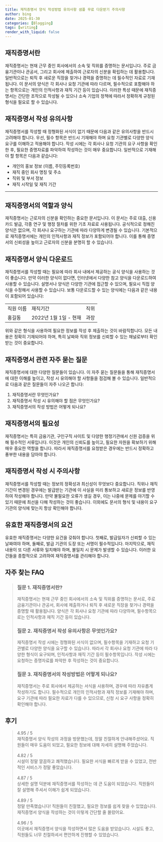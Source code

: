 ```yaml
---
title: 재직증명서 양식 작성방법 유의사항 샘플 무료 다운받기 주의사항
author: bing
date: 2025-01-30
categories: [Blogging]
tags: [writing]
render_with_liquid: false
---
```



<h2 id='재직증명서란'>재직증명서란</h2>

<p>재직증명서는 현재 근무 중인 회사에서의 소속 및 직위를 증명하는 문서입니다. 주로 금융기관이나 관공서, 그리고 회사에 제출하여 근로자의 신분을 확립하는 데 활용합니다. 일반적으로는 퇴직 후 새로운 직장을 찾거나 경력을 증명하는 데 필수적인 자료로 기재됩니다. 이 문서의 양식은 각 회사나 요청 기관에 따라 다르며, 필수적으로 포함해야 하는 항목으로는 개인의 인적사항과 재직 기간 등이 있습니다. 이러한 특성 때문에 재직증명서는 간단한 조작으로 작성될 수 있으나 소속 기업의 정책에 따라서 정확하게 규정된 형식을 필요로 할 수 있습니다.</p>

<h2 id='재직증명서 작성 유의사항'>재직증명서 작성 유의사항</h2>

<p>재직증명서를 작성할 때 정형화된 서식이 없기 때문에 다음과 같은 유의사항을 반드시 고려해야 합니다. 우선, 필수 항목은 반드시 기재해야 하며 요청 기관별로 다양한 양식 요구를 이해하고 적용해야 합니다. 작성 시에는 각 회사나 요청 기관의 요구 사항을 확인한 후, 필요한 증명자료를 파악하여 작성하는 것이 매우 중요합니다. 일반적으로 기재해야 할 항목은 다음과 같습니다:</p>

<ul>
    <li>개인의 홍보 정보 (이름, 주민등록번호)</li>
    <li>재직 중인 회사 명칭 및 주소</li>
    <li>직위 및 부서 정보</li>
    <li>재직 시작일 및 재직 기간</li>
</ul>

<hr />

<h2 id='재직증명서의 역할과 양식'>재직증명서의 역할과 양식</h2>

<p>재직증명서는 근로자의 신분을 확인하는 중요한 문서입니다. 이 문서는 주로 대출, 신용카드 발급, 각종 연구 및 행정 절차를 위한 기초 자료로 사용됩니다. 공식적으로 정해진 양식은 없으며, 각 회사나 요구하는 기관에 따라 다양하게 변경될 수 있습니다. 기본적으로 재직증명서에는 개인의 인적사항과 재직 정보가 포함되어야 합니다. 이를 통해 증명서의 신뢰성을 높이고 근로자의 신분을 분명히 할 수 있습니다.</p>

<h2 id='재직증명서 양식 다운로드'>재직증명서 양식 다운로드</h2>

<p>재직증명서를 작성할 때는 필요에 따라 회사 내에서 제공하는 공식 양식을 사용하는 것이 좋습니다. 만약 이러한 양식이 없다면, 인터넷에서 다양한 참고 양식을 다운로드하여 사용할 수 있습니다. 설명서나 양식은 다양한 기관에 접근할 수 있으며, 필요시 직접 양식을 수정해서 사용할 수 있습니다. 보통 다운로드할 수 있는 양식에는 다음과 같은 내용이 포함되어 있습니다:</p>

<table>
    <tr>
        <td>직원 이름</td>
        <td>재직기간</td>
        <td>직위</td>
    </tr>
    <tr>
        <td>홍길동</td>
        <td>2022년 1월 1일 - 현재</td>
        <td>과장</td>
    </tr>
</table>

<p>위와 같은 형식을 사용하여 필요한 정보를 작성 후 제출하는 것이 바람직합니다. 모든 내용은 정확히 기재되어야 하며, 특히 날짜와 직위 정보를 신뢰할 수 있는 채널로부터 확인받는 것이 중요합니다.</p>

<h2 id='재직증명서 관련 자주 묻는 질문'>재직증명서 관련 자주 묻는 질문</h2>

<p>재직증명서에 대한 다양한 질문들이 있습니다. 이 자주 묻는 질문들을 통해 재직증명서에 대한 이해를 높이고, 작성 시 유의해야 할 사항들을 점검해 볼 수 있습니다. 일반적으로 다음과 같은 질문들이 자주 나오곤 합니다:</p>

<ol>
    <li>재직증명서란 무엇인가요?</li>
    <li>재직증명서 작성 시 유의해야 할 점은 무엇인가요?</li>
    <li>재직증명서의 작성 방법은 어떻게 되나요?</li>
</ol>

<h2 id='재직증명서의 필요성'>재직증명서의 필요성</h2>

<p>재직증명서는 특히 금융기관, 구인구직 사이트 및 다양한 행정기관에서 신원 검증을 위해 필수적인 서류입니다. 이것은 개인의 신뢰도를 높이고, 필요한 자원을 확보하기 위해 매우 중요한 역할을 합니다. 따라서 재직증명서를 요청받은 경우에는 반드시 정확하고 풍부한 내용을 담아야 합니다.</p>

<h2 id='재직증명서 작성 시 주의사항'>재직증명서 작성 시 주의사항</h2>

<p>재직증명서를 작성할 때는 정보의 정확성과 최신성이 무엇보다 중요합니다. 직위나 재직 기간이 변경된 경우에는 발급받는 기관에 이 사실을 미리 통보하고 새로운 정보를 반영하여 작성해야 합니다. 만약 불필요한 오류가 생길 경우, 이는 나중에 문제를 야기할 수 있기 때문에 최선을 다해 작성하는 것이 좋습니다. 이외에도 문서의 형식 및 내용이 요구 기관의 양식에 맞는지 항상 확인해야 합니다.</p>

<h2 id='유효한 재직증명서의 요건'>유효한 재직증명서의 요건</h2>

<p>유효한 재직증명서는 다양한 요건을 갖춰야 합니다. 첫째로, 발급일자가 신뢰할 수 있는 날짜여야 하며, 둘째로, 발급 기관의 도장 또는 서명이 필수적입니다. 마지막으로, 재직 내용이 또 다른 서류와 일치해야 하며, 불일치 시 문제가 발생할 수 있습니다. 이러한 요건들을 종합적으로 고려하여 재직증명서를 관리해야 합니다.</p>


<h2 id='자주_찾는_FAQ'>자주 찾는 FAQ</h2>
<div itemscope="" itemtype="https://schema.org/FAQPage"> 
<blockquote> 
<div itemscope="" itemprop="mainEntity" itemtype="https://schema.org/Question"> 
<h3 itemprop="name">질문 1. 재직증명서란? </h3> 
<div itemscope="" itemprop="acceptedAnswer" itemtype="https://schema.org/Answer"> 
<span itemprop="text"> 
<p>재직증명서는 현재 근무 중인 회사에서의 소속 및 직위를 증명하는 문서로, 주로 금융기관이나 관공서, 회사에 제출하거나 퇴직 후 새로운 직장을 찾거나 경력을 증명할 때 활용됩니다. 양식은 각 회사나 요청 기관에 따라 다양하며, 필수항목으로는 인적사항과 재직 기간 등이 있습니다.</p> 
</span> 
</div> 
</div> 

<div itemscope="" itemprop="mainEntity" itemtype="https://schema.org/Question"> 
<h3 itemprop="name">질문 2. 재직증명서 작성 유의사항은 무엇인가요? </h3> 
<div itemscope="" itemprop="acceptedAnswer" itemtype="https://schema.org/Answer"> 
<span itemprop="text"> 
<p>재직증명서 작성 시에는 정형화된 서식이 없으며, 필수항목을 기재하고 요청 기관별로 다양한 양식을 요구할 수 있습니다. 따라서 각 회사나 요청 기관에 따라 다양한 형식이 요구되며, 인적사항과 재직 기간 등이 필수항목입니다. 작성 시에는 요청하는 증명자료를 파악한 후 작성하는 것이 중요합니다.</p> 
</span> 
</div> 
</div> 

<div itemscope="" itemprop="mainEntity" itemtype="https://schema.org/Question"> 
<h3 itemprop="name">질문 3. 재직증명서의 작성방법은 어떻게 되나요? </h3> 
<div itemscope="" itemprop="acceptedAnswer" itemtype="https://schema.org/Answer"> 
<span itemprop="text"> 
<p>재직증명서는 주로 회사에서 제공하는 서식을 사용하며, 경우에 따라 자유롭게 작성하기도 합니다. 필수적으로 개인의 인적사항과 재직 정보를 기재해야 하며, 요구 기관에 따라 필요한 자료가 다를 수 있으므로, 신청 시 요구 사항을 정확히 확인해야 합니다.</p> 
</span> 
</div> 
</div> 
</blockquote> 
</div>
<h2 id='후기'>후기</h2>
<div itemscope itemtype="https://schema.org/Product">
  <blockquote>
  <div itemprop="review" itemscope itemtype="https://schema.org/Review">
      <div itemprop="reviewRating" itemscope itemtype="https://schema.org/Rating"> <span itemprop="ratingValue">4.95</span> / <span itemprop="bestRating">5</span> </div>
      <span itemprop="reviewBody">재직증명서 양식 작성의 과정을 방문했는데, 정말 친절하게 안내해주셨어요. 직원들이 매우 도움이 되었고, 필요한 정보에 대해 자세히 설명해 주었습니다.</span>
  </div>
  <br>
  <div itemprop="review" itemscope itemtype="https://schema.org/Review">
      <div itemprop="reviewRating" itemscope itemtype="https://schema.org/Rating"> <span itemprop="ratingValue">4.82</span> / <span itemprop="bestRating">5</span> </div>
      <span itemprop="reviewBody">시설이 정말 깔끔하고 쾌적했습니다. 필요한 서식을 빠르게 받을 수 있었고, 전반적인 서비스가 정말 좋았습니다.</span>
  </div>
  <br>
  <div itemprop="review" itemscope itemtype="https://schema.org/Review">
      <div itemprop="reviewRating" itemscope itemtype="https://schema.org/Rating"> <span itemprop="ratingValue">4.87</span> / <span itemprop="bestRating">5</span> </div>
      <span itemprop="reviewBody">상세한 설명 덕분에 재직증명서를 작성하는 데 큰 도움이 되었습니다. 직원들이 잘 설명해 주셔서 이해가 쉽게 되었습니다.</span>
  </div>
  <br>
  <div itemprop="review" itemscope itemtype="https://schema.org/Review">
      <div itemprop="reviewRating" itemscope itemtype="https://schema.org/Rating"> <span itemprop="ratingValue">4.89</span> / <span itemprop="bestRating">5</span> </div>
      <span itemprop="reviewBody">정말 만족했습니다! 직원들이 친절했고, 필요한 정보를 쉽게 찾을 수 있었습니다. 재직증명서 양식을 작성하는 것이 이렇게 간단할 줄 몰랐어요.</span>
  </div>
  <br>
  <div itemprop="review" itemscope itemtype="https://schema.org/Review">
      <div itemprop="reviewRating" itemscope itemtype="https://schema.org/Rating"> <span itemprop="ratingValue">4.96</span> / <span itemprop="bestRating">5</span> </div>
      <span itemprop="reviewBody">이곳에서 재직증명서 양식을 작성하면서 많은 도움을 받았습니다. 시설도 좋고, 직원들도 너무 친절하셔서 편안하게 진행할 수 있었습니다.</span>
  </div>
  </blockquote>
</div>
